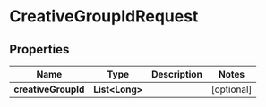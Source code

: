 

# CreativeGroupIdRequest


## Properties

Name | Type | Description | Notes
------------ | ------------- | ------------- | -------------
**creativeGroupId** | **List&lt;Long&gt;** |  |  [optional]



